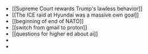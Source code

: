 - [[Supreme Court rewards Trump's lawless behavior]]
- [[The ICE raid at Hyundai was a massive own goal]]
- [[beginning of end of NATO]]
- [[switch from gmail to proton]]
- [[questions for higher ed about ai]]
-
-